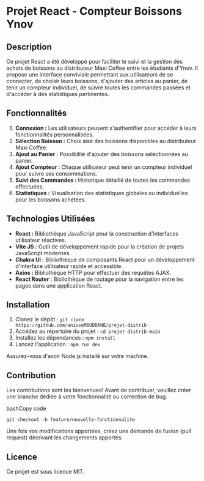 # Projet React - Compteur Boissons Ynov

## Description

Ce projet React a été développé pour faciliter le suivi et la gestion des achats de boissons au distributeur Maxi Coffee entre les étudiants d'Ynov. Il propose une interface conviviale permettant aux utilisateurs de se connecter, de choisir leurs boissons, d'ajouter des articles au panier, de tenir un compteur individuel, de suivre toutes les commandes passées et d'accéder à des statistiques pertinentes.

## Fonctionnalités

1.  **Connexion :** Les utilisateurs peuvent s'authentifier pour accéder à leurs fonctionnalités personnalisées.
2.  **Sélection Boisson :** Choix aisé des boissons disponibles au distributeur Maxi Coffee.
3.  **Ajout au Panier :** Possibilité d'ajouter des boissons sélectionnées au panier.
4.  **Ajout Compteur :** Chaque utilisateur peut tenir un compteur individuel pour suivre ses consommations.
5.  **Suivi des Commandes :** Historique détaillé de toutes les commandes effectuées.
6.  **Statistiques :** Visualisation des statistiques globales ou individuelles pour les boissons achetées.

## Technologies Utilisées

- **React :** Bibliothèque JavaScript pour la construction d'interfaces utilisateur réactives.
- **Vite JS :** Outil de développement rapide pour la création de projets JavaScript modernes.
- **Chakra UI :** Bibliothèque de composants React pour un développement d'interface utilisateur rapide et accessible.
- **Axios :** Bibliothèque HTTP pour effectuer des requêtes AJAX.
- **React Router :** Bibliothèque de routage pour la navigation entre les pages dans une application React.

## Installation

1.  Clonez le dépôt : `git clone https://github.com/anisseMOUDDANE/projet-distrib`
2.  Accédez au répertoire du projet : `cd projet-distrib-main`
3.  Installez les dépendances : `npm install`
4.  Lancez l'application : `npm run dev`

Assurez-vous d'avoir Node.js installé sur votre machine.

## Contribution

Les contributions sont les bienvenues! Avant de contribuer, veuillez créer une branche dédiée à votre fonctionnalité ou correction de bug.

bashCopy code

`git checkout -b feature/nouvelle-fonctionnalite`

Une fois vos modifications apportées, créez une demande de fusion (pull request) décrivant les changements apportés.

## Licence

Ce projet est sous licence MIT.
